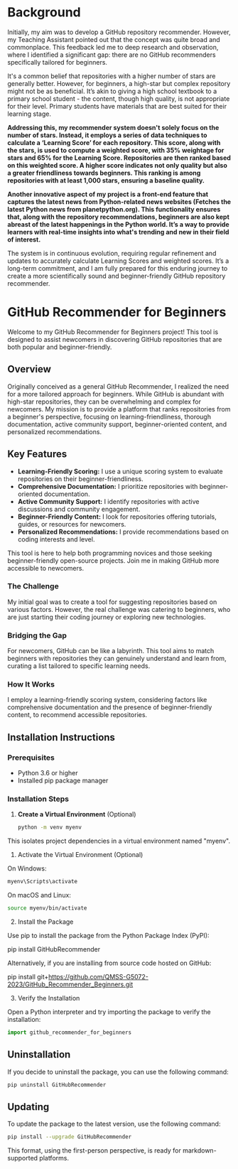 
# Background

Initially, my aim was to develop a GitHub repository recommender. However, my Teaching Assistant pointed out that the concept was quite broad and commonplace. This feedback led me to deep research and observation, where I identified a significant gap: there are no GitHub recommenders specifically tailored for beginners.

It's a common belief that repositories with a higher number of stars are generally better. However, for beginners, a high-star but complex repository might not be as beneficial. It’s akin to giving a high school textbook to a primary school student - the content, though high quality, is not appropriate for their level. Primary students have materials that are best suited for their learning stage.

**Addressing this, my recommender system doesn't solely focus on the number of stars. Instead, it employs a series of data techniques to calculate a ‘Learning Score’ for each repository. This score, along with the stars, is used to compute a weighted score, with 35% weightage for stars and 65% for the Learning Score. Repositories are then ranked based on this weighted score. A higher score indicates not only quality but also a greater friendliness towards beginners. This ranking is among repositories with at least 1,000 stars, ensuring a baseline quality.**

**Another innovative aspect of my project is a front-end feature that captures the latest news from Python-related news websites (Fetches the latest Python news from planetpython.org). This functionality ensures that, along with the repository recommendations, beginners are also kept abreast of the latest happenings in the Python world. It’s a way to provide learners with real-time insights into what's trending and new in their field of interest.**


The system is in continuous evolution, requiring regular refinement and updates to accurately calculate Learning Scores and weighted scores. It’s a long-term commitment, and I am fully prepared for this enduring journey to create a more scientifically sound and beginner-friendly GitHub repository recommender.


# GitHub Recommender for Beginners

Welcome to my GitHub Recommender for Beginners project! This tool is designed to assist newcomers in discovering GitHub repositories that are both popular and beginner-friendly.

## Overview

Originally conceived as a general GitHub Recommender, I realized the need for a more tailored approach for beginners. While GitHub is abundant with high-star repositories, they can be overwhelming and complex for newcomers. My mission is to provide a platform that ranks repositories from a beginner's perspective, focusing on learning-friendliness, thorough documentation, active community support, beginner-oriented content, and personalized recommendations.

## Key Features

- **Learning-Friendly Scoring:** I use a unique scoring system to evaluate repositories on their beginner-friendliness.
- **Comprehensive Documentation:** I prioritize repositories with beginner-oriented documentation.
- **Active Community Support:** I identify repositories with active discussions and community engagement.
- **Beginner-Friendly Content:** I look for repositories offering tutorials, guides, or resources for newcomers.
- **Personalized Recommendations:** I provide recommendations based on coding interests and level.

This tool is here to help both programming novices and those seeking beginner-friendly open-source projects. Join me in making GitHub more accessible to newcomers.

### The Challenge

My initial goal was to create a tool for suggesting repositories based on various factors. However, the real challenge was catering to beginners, who are just starting their coding journey or exploring new technologies.

### Bridging the Gap

For newcomers, GitHub can be like a labyrinth. This tool aims to match beginners with repositories they can genuinely understand and learn from, curating a list tailored to specific learning needs.

### How It Works

I employ a learning-friendly scoring system, considering factors like comprehensive documentation and the presence of beginner-friendly content, to recommend accessible repositories.

## Installation Instructions

### Prerequisites

- Python 3.6 or higher
- Installed pip package manager

### Installation Steps

1. **Create a Virtual Environment** (Optional)

   ```bash
   python -m venv myenv

This isolates project dependencies in a virtual environment named "myenv".

 1. Activate the Virtual Environment (Optional)
 
 On Windows:

  ```bash
  myenv\Scripts\activate
  ```

 On macOS and Linux:

  ```bash
  source myenv/bin/activate
  ```
  2. Install the Package

  Use pip to install the package from the Python Package Index (PyPI):

  pip install GitHubRecommender


  Alternatively, if you are installing from source code hosted on GitHub:

  pip install git+https://github.com/QMSS-G5072-2023/GitHub_Recommender_Beginners.git


  3. Verify the Installation

  Open a Python interpreter and try importing the package to verify the installation:

  ```python
  import github_recommender_for_beginners
  ```

## Uninstallation

If you decide to uninstall the package, you can use the following command:
```bash
pip uninstall GitHubRecommender
```

## Updating
To update the package to the latest version, use the following command:
```bash
pip install --upgrade GitHubRecommender
```




This format, using the first-person perspective, is ready for markdown-supported platforms.


